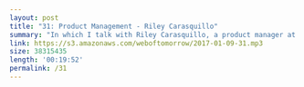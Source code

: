 ```yaml
---
layout: post
title: "31: Product Management - Riley Carasquillo"
summary: "In which I talk with Riley Carasquillo, a product manager at HireVue about what product managers do, and how they interact with engineers."
link: https://s3.amazonaws.com/weboftomorrow/2017-01-09-31.mp3
size: 38315435
length: '00:19:52'
permalink: /31
---
```

